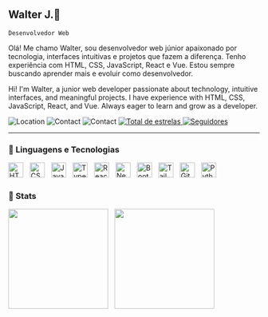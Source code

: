 ## Walter J.👻

`Desenvolvedor Web`
<p>
  Olá! Me chamo Walter, sou desenvolvedor web júnior apaixonado por tecnologia, interfaces intuitivas e projetos que fazem a diferença. Tenho experiência com HTML, CSS, JavaScript, React e Vue. Estou sempre buscando aprender mais e evoluir como desenvolvedor.
</p>
<p>
  Hi! I'm Walter, a junior web developer passionate about technology, intuitive interfaces, and meaningful projects. I have experience with HTML, CSS, JavaScript, React, and Vue. Always eager to learn and grow as a developer.
</p>

<p></p>
<p align="left">
  <img alt="Location"
    src= "https://custom-icon-badges.demolab.com/badge/Brasilia-Brazil-yellow?style=for-the-badge&logo=location&logoColor=white">
    <img alt="Contact"
    src= "https://custom-icon-badges.demolab.com/badge/-+55--(61)--99947--3633-yellow?style=for-the-badge&logo=phone&logoColor=white">
        <img alt="Contact"
    src= "https://custom-icon-badges.demolab.com/badge/-walterjunior.filho@gmail.com-yellow?style=for-the-badge&logo=mention&logoColor=white">
    <a href="https://github.com/Larissakich?tab=repositories&sort=stargazers">
        <img 
            alt="Total de estrelas" 
            title="Total de estrelas GitHub" 
            src="https://custom-icon-badges.demolab.com/github/stars/WalterDevj?color=DFB317&style=for-the-badge&labelColor=555555&logo=star&label=estrelas"
        />
    </a>
    <a href="https://github.com/WalterDevj?tab=followers">
        <img 
            alt="Seguidores" 
            title="Me siga no GitHub" 
            src="https://custom-icon-badges.demolab.com/github/followers/WalterDevj?color=DFB317&labelColor=555555&style=for-the-badge&logo=github&label=Seguidores&logoColor=white"
        />
    </a>

---

### 🤖 Linguagens e Tecnologias

<img 
    align="left" 
    alt="HTML"
    title="HTML" 
    width="30px" 
    style="padding-right: 10px;" 
    src="https://cdn.jsdelivr.net/gh/devicons/devicon@latest/icons/html5/html5-original.svg" 
/>
<img 
    align="left" 
    alt="CSS" 
    title="CSS"
    width="30px" 
    style="padding-right: 10px;" 
    src="https://cdn.jsdelivr.net/gh/devicons/devicon@latest/icons/css3/css3-original.svg" 
/>
<img 
    align="left" 
    alt="JavaScript" 
    title="JavaScript"
    width="30px" 
    style="padding-right: 10px;" 
    src="https://cdn.jsdelivr.net/gh/devicons/devicon@latest/icons/javascript/javascript-original.svg" 
/>
<img 
    align="left" 
    alt="TypeScript"
    title="TypeScript" 
    width="30px" 
    style="padding-right: 10px;" 
    src="https://cdn.jsdelivr.net/gh/devicons/devicon@latest/icons/typescript/typescript-original.svg" 
/>
<img 
    align="left" 
    alt="React"
    title="React" 
    width="30px" 
    style="padding-right: 10px;" 
    src="https://cdn.jsdelivr.net/gh/devicons/devicon@latest/icons/react/react-original.svg" 
/>
<img 
    align="left" 
    alt="Next.js" 
    title="Next.js"
    width="30px" 
    style="padding-right: 10px;" 
    src="https://cdn.jsdelivr.net/gh/devicons/devicon@latest/icons/nextjs/nextjs-original.svg" 
/>
<img 
    align="left" 
    alt="Bootstrap"
    title="Bootstrap" 
    width="30px" 
    style="padding-right: 10px;" 
    src="https://cdn.jsdelivr.net/gh/devicons/devicon@latest/icons/bootstrap/bootstrap-original.svg" 
/>
<img 
    align="left" 
    alt="Tailwind" 
    title="Tailwind"
    width="30px" 
    style="padding-right: 10px;" 
    src="https://cdn.jsdelivr.net/gh/devicons/devicon@latest/icons/tailwindcss/tailwindcss-original.svg" 
/>

<img 
    align="left" 
    alt="Git" 
    title="Git"
    width="30px" 
    style="padding-right: 10px;" 
    src="https://cdn.jsdelivr.net/gh/devicons/devicon@latest/icons/git/git-original.svg" 
/>
<img 
    align="left" 
    alt="Python" 
    title="Python"
    width="30px" 
    style="padding-right: 10px;" 
    src="https://cdn.jsdelivr.net/gh/devicons/devicon@latest/icons/python/python-original.svg" 
/>

<br/>
<br/>


### 📖 Stats
<p>
  <img align="left"
    height="200"
    style="padding-right: 10px"
    src= "https://github-readme-stats.vercel.app/api?username=WalterDevj&show_icons=true&theme=transparent&include_all_commits=true">

  <img align="left"
    height="200"
    style="padding-right: 10px"
    src= "https://github-readme-stats.vercel.app/api/top-langs/?username=WalterDevj&layout=donut&theme=transparent">
</p>

